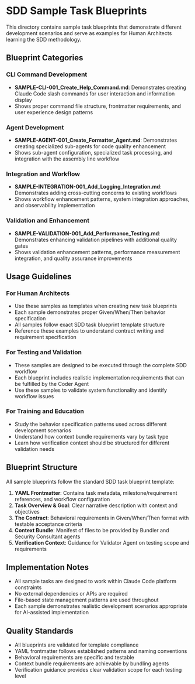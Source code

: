 # SDD Sample Task Blueprints

This directory contains sample task blueprints that demonstrate different development scenarios and serve as examples for Human Architects learning the SDD methodology.

## Blueprint Categories

### CLI Command Development
- **SAMPLE-CLI-001_Create_Help_Command.md**: Demonstrates creating Claude Code slash commands for user interaction and information display
- Shows proper command file structure, frontmatter requirements, and user experience design patterns

### Agent Development
- **SAMPLE-AGENT-001_Create_Formatter_Agent.md**: Demonstrates creating specialized sub-agents for code quality enhancement
- Shows sub-agent configuration, specialized task processing, and integration with the assembly line workflow

### Integration and Workflow
- **SAMPLE-INTEGRATION-001_Add_Logging_Integration.md**: Demonstrates adding cross-cutting concerns to existing workflows
- Shows workflow enhancement patterns, system integration approaches, and observability implementation

### Validation and Enhancement
- **SAMPLE-VALIDATION-001_Add_Performance_Testing.md**: Demonstrates enhancing validation pipelines with additional quality gates
- Shows validation enhancement patterns, performance measurement integration, and quality assurance improvements

## Usage Guidelines

### For Human Architects
- Use these samples as templates when creating new task blueprints
- Each sample demonstrates proper Given/When/Then behavior specification
- All samples follow exact SDD task blueprint template structure
- Reference these examples to understand contract writing and requirement specification

### For Testing and Validation
- These samples are designed to be executed through the complete SDD workflow
- Each blueprint includes realistic implementation requirements that can be fulfilled by the Coder Agent
- Use these samples to validate system functionality and identify workflow issues

### For Training and Education
- Study the behavior specification patterns used across different development scenarios
- Understand how context bundle requirements vary by task type
- Learn how verification context should be structured for different validation needs

## Blueprint Structure

All sample blueprints follow the standard SDD task blueprint template:

1. **YAML Frontmatter**: Contains task metadata, milestone/requirement references, and workflow configuration
2. **Task Overview & Goal**: Clear narrative description with context and objectives
3. **The Contract**: Behavioral requirements in Given/When/Then format with testable acceptance criteria
4. **Context Bundle**: Manifest of files to be provided by Bundler and Security Consultant agents
5. **Verification Context**: Guidance for Validator Agent on testing scope and requirements

## Implementation Notes

- All sample tasks are designed to work within Claude Code platform constraints
- No external dependencies or APIs are required
- File-based state management patterns are used throughout
- Each sample demonstrates realistic development scenarios appropriate for AI-assisted implementation

## Quality Standards

- All blueprints are validated for template compliance
- YAML frontmatter follows established patterns and naming conventions
- Behavioral requirements are specific and testable
- Context bundle requirements are achievable by bundling agents
- Verification guidance provides clear validation scope for each testing level